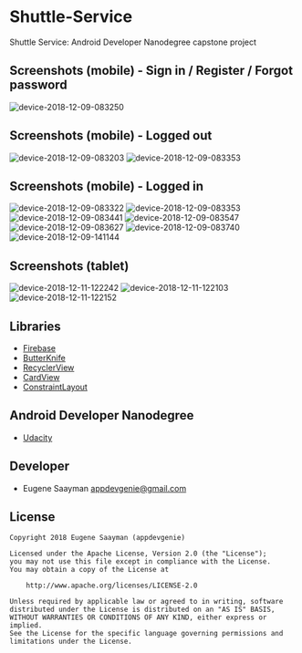 # Shuttle-Service
Shuttle Service: Android Developer Nanodegree capstone project

## Screenshots (mobile) - Sign in / Register / Forgot password

![device-2018-12-09-083250](https://user-images.githubusercontent.com/39134030/49697334-c0b14080-fbbe-11e8-8bd3-fc6aeec2b836.png)

## Screenshots (mobile) - Logged out

![device-2018-12-09-083203](https://user-images.githubusercontent.com/39134030/49697331-c0b14080-fbbe-11e8-9631-91cc86a3b72b.png)
![device-2018-12-09-083353](https://user-images.githubusercontent.com/39134030/49697337-c149d700-fbbe-11e8-8c66-fb2dbcf17380.png)

## Screenshots (mobile) - Logged in

![device-2018-12-09-083322](https://user-images.githubusercontent.com/39134030/49697335-c149d700-fbbe-11e8-8df4-9d88bf2405bb.png)
![device-2018-12-09-083353](https://user-images.githubusercontent.com/39134030/49697337-c149d700-fbbe-11e8-8c66-fb2dbcf17380.png)
![device-2018-12-09-083441](https://user-images.githubusercontent.com/39134030/49697338-c1e26d80-fbbe-11e8-8403-5f0896ac883e.png)
![device-2018-12-09-083547](https://user-images.githubusercontent.com/39134030/49697339-c27b0400-fbbe-11e8-8bb1-397a16a24b59.png)
![device-2018-12-09-083627](https://user-images.githubusercontent.com/39134030/49697340-c3139a80-fbbe-11e8-836a-43d31a87f07d.png)
![device-2018-12-09-083740](https://user-images.githubusercontent.com/39134030/49697341-c444c780-fbbe-11e8-9017-78f7f205457f.png)
![device-2018-12-09-141144](https://user-images.githubusercontent.com/39134030/49697343-c575f480-fbbe-11e8-8ac5-8f9f3b122203.png)

## Screenshots (tablet)

![device-2018-12-11-122242](https://user-images.githubusercontent.com/39134030/49794519-7061ec00-fd40-11e8-86d1-487a46c0fcf4.png)
![device-2018-12-11-122103](https://user-images.githubusercontent.com/39134030/49794521-70fa8280-fd40-11e8-914c-f3d46cd5570a.png)
![device-2018-12-11-122152](https://user-images.githubusercontent.com/39134030/49794523-70fa8280-fd40-11e8-95a9-ffcf4a27e1d5.png)

## Libraries

* [Firebase](https://firebase.google.com/docs/android/setup)
* [ButterKnife](https://github.com/JakeWharton/butterknife)
* [RecyclerView](https://developer.android.com/guide/topics/ui/layout/recyclerview)
* [CardView](https://developer.android.com/guide/topics/ui/layout/cardview)
* [ConstraintLayout](https://developer.android.com/reference/android/support/constraint/ConstraintLayout)

## Android Developer Nanodegree

* [Udacity](https://www.udacity.com/course/android-developer-nanodegree--nd801)

## Developer

* Eugene Saayman appdevgenie@gmail.com

## License

    Copyright 2018 Eugene Saayman (appdevgenie)

    Licensed under the Apache License, Version 2.0 (the "License");
    you may not use this file except in compliance with the License.
    You may obtain a copy of the License at

        http://www.apache.org/licenses/LICENSE-2.0

    Unless required by applicable law or agreed to in writing, software
    distributed under the License is distributed on an "AS IS" BASIS,
    WITHOUT WARRANTIES OR CONDITIONS OF ANY KIND, either express or implied.
    See the License for the specific language governing permissions and
    limitations under the License.
